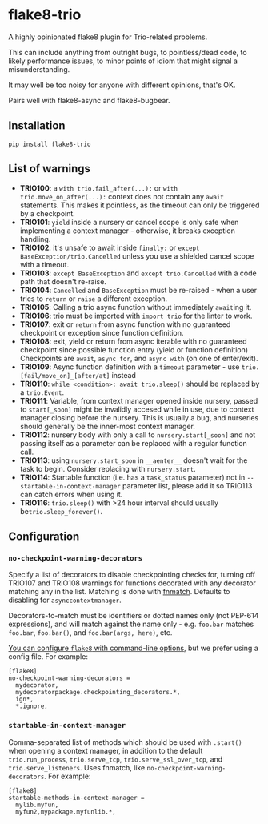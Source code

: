 # flake8-trio

A highly opinionated flake8 plugin for Trio-related problems.

This can include anything from outright bugs, to pointless/dead code,
to likely performance issues, to minor points of idiom that might signal
a misunderstanding.

It may well be too noisy for anyone with different opinions, that's OK.

Pairs well with flake8-async and flake8-bugbear.

## Installation

```console
pip install flake8-trio
```

## List of warnings

- **TRIO100**: a `with trio.fail_after(...):` or `with trio.move_on_after(...):`
  context does not contain any `await` statements.  This makes it pointless, as
  the timeout can only be triggered by a checkpoint.
- **TRIO101**: `yield` inside a nursery or cancel scope is only safe when implementing a context manager - otherwise, it breaks exception handling.
- **TRIO102**: it's unsafe to await inside `finally:` or `except BaseException/trio.Cancelled` unless you use a shielded
  cancel scope with a timeout.
- **TRIO103**: `except BaseException` and `except trio.Cancelled` with a code path that doesn't re-raise.
- **TRIO104**: `Cancelled` and `BaseException` must be re-raised - when a user tries to `return` or `raise` a different exception.
- **TRIO105**: Calling a trio async function without immediately `await`ing it.
- **TRIO106**: trio must be imported with `import trio` for the linter to work.
- **TRIO107**: exit or `return` from async function with no guaranteed checkpoint or exception since function definition.
- **TRIO108**: exit, yield or return from async iterable with no guaranteed checkpoint since possible function entry (yield or function definition)
  Checkpoints are `await`, `async for`, and `async with` (on one of enter/exit).
- **TRIO109**: Async function definition with a `timeout` parameter - use `trio.[fail/move_on]_[after/at]` instead
- **TRIO110**: `while <condition>: await trio.sleep()` should be replaced by a `trio.Event`.
- **TRIO111**: Variable, from context manager opened inside nursery, passed to `start[_soon]` might be invalidly accesed while in use, due to context manager closing before the nursery. This is usually a bug, and nurseries should generally be the inner-most context manager.
- **TRIO112**: nursery body with only a call to `nursery.start[_soon]` and not passing itself as a parameter can be replaced with a regular function call.
- **TRIO113**: using `nursery.start_soon` in `__aenter__` doesn't wait for the task to begin. Consider replacing with `nursery.start`.
- **TRIO114**: Startable function (i.e. has a `task_status` parameter) not in `--startable-in-context-manager` parameter list, please add it so TRIO113 can catch errors when using it.
- **TRIO116**: `trio.sleep()` with >24 hour interval should usually be`trio.sleep_forever()`.


## Configuration
### `no-checkpoint-warning-decorators`
Specify a list of decorators to disable checkpointing checks for, turning off TRIO107 and TRIO108 warnings for functions decorated with any decorator matching any in the list. Matching is done with [fnmatch](https://docs.python.org/3/library/fnmatch.html). Defaults to disabling for `asynccontextmanager`.

Decorators-to-match must be identifiers or dotted names only (not PEP-614 expressions), and will match against the name only - e.g. `foo.bar` matches `foo.bar`, `foo.bar()`, and `foo.bar(args, here)`, etc.

[You can configure `flake8` with command-line options](https://flake8.pycqa.org/en/latest/user/configuration.html),
but we prefer using a config file. For example:
```
[flake8]
no-checkpoint-warning-decorators =
  mydecorator,
  mydecoratorpackage.checkpointing_decorators.*,
  ign*,
  *.ignore,
```


### `startable-in-context-manager`
Comma-separated list of methods which should be used with `.start()` when opening a context manager,
in addition to the default `trio.run_process`, `trio.serve_tcp`, `trio.serve_ssl_over_tcp`, and
`trio.serve_listeners`.  Uses fnmatch, like `no-checkpoint-warning-decorators`. For example:
```
[flake8]
startable-methods-in-context-manager =
  mylib.myfun,
  myfun2,mypackage.myfunlib.*,
```
